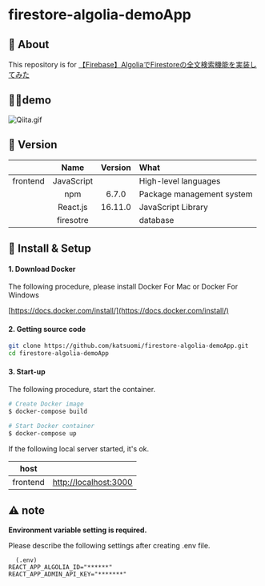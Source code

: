 # firestore-algolia-demoApp

## 💬 About

This repository is for [【Firebase】AlgoliaでFirestoreの全文検索機能を実装してみた](https://qiita.com/katsuomi/items/b80a9646585d040aa63e)

## 💁‍♂️demo
![Qiita.gif](https://qiita-image-store.s3.ap-northeast-1.amazonaws.com/0/270696/eeec85ff-384f-53eb-2a65-20057e2a2cfa.gif)

## 🌻 Version

||Name|Version|What|
|:-:|:-:|:-:|:-|
|frontend|JavaScript||High-level languages|
||npm|6.7.0|	Package management system|
||React.js|16.11.0|JavaScript Library|
||firesotre||database|

## 🔰 Install & Setup

#### 1. Download Docker

The following procedure, please install Docker For Mac or Docker For Windows 

[https://docs.docker.com/install/](https://docs.docker.com/install/)

#### 2. Getting source code

```bash
git clone https://github.com/katsuomi/firestore-algolia-demoApp.git
cd firestore-algolia-demoApp
```

#### 3. Start-up

The following procedure, start the container.

```bash
# Create Docker image
$ docker-compose build

# Start Docker container
$ docker-compose up 
```

If the following local server started, it's ok.

|host||
|:-:|:-:|
|frontend|[http://localhost:3000](http://localhost:3000)|

## ⚠️ note
**Environment variable setting is required.**

Please describe the following settings after creating .env file.

```
  (.env)
REACT_APP_ALGOLIA_ID="******"
REACT_APP_ADMIN_API_KEY="*******"
```
